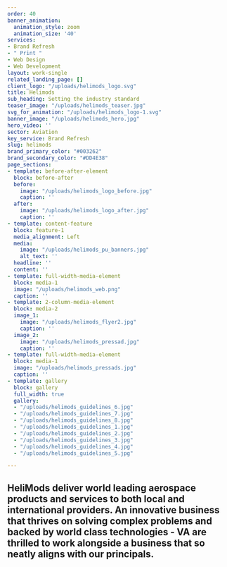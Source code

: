 ```yaml
---
order: 40
banner_animation:
  animation_style: zoom
  animation_size: '40'
services:
- Brand Refresh
- " Print "
- Web Design
- Web Development
layout: work-single
related_landing_page: []
client_logo: "/uploads/helimods_logo.svg"
title: Helimods
sub_heading: Setting the industry standard
teaser_image: "/uploads/helimods_teaser.jpg"
svg_for_animation: "/uploads/helimods_logo-1.svg"
banner_image: "/uploads/helimods_hero.jpg"
hero_video: ''
sector: Aviation
key_service: Brand Refresh
slug: helimods
brand_primary_color: "#003262"
brand_secondary_color: "#DD4E38"
page_sections:
- template: before-after-element
  block: before-after
  before:
    image: "/uploads/helimods_logo_before.jpg"
    caption: ''
  after:
    image: "/uploads/helimods_logo_after.jpg"
    caption: ''
- template: content-feature
  block: feature-1
  media_alignment: Left
  media:
    image: "/uploads/helimods_pu_banners.jpg"
    alt_text: ''
  headline: ''
  content: ''
- template: full-width-media-element
  block: media-1
  image: "/uploads/helimods_web.png"
  caption: ''
- template: 2-column-media-element
  block: media-2
  image_1:
    image: "/uploads/helimods_flyer2.jpg"
    caption: ''
  image_2:
    image: "/uploads/helimods_pressad.jpg"
    caption: ''
- template: full-width-media-element
  block: media-1
  image: "/uploads/helimods_pressads.jpg"
  caption: ''
- template: gallery
  block: gallery
  full_width: true
  gallery:
  - "/uploads/helimods_guidelines_6.jpg"
  - "/uploads/helimods_guidelines_7.jpg"
  - "/uploads/helimods_guidelines_8.jpg"
  - "/uploads/helimods_guidelines_1.jpg"
  - "/uploads/helimods_guidelines_2.jpg"
  - "/uploads/helimods_guidelines_3.jpg"
  - "/uploads/helimods_guidelines_4.jpg"
  - "/uploads/helimods_guidelines_5.jpg"

---
```

## HeliMods deliver world leading aerospace products and services to both local and international providers. An innovative business that thrives on solving complex problems and backed by world class technologies - VA are thrilled to work alongside a business that so neatly aligns with our principals.